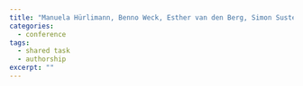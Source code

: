```yaml
---
title: "Manuela Hürlimann, Benno Weck, Esther van den Berg, Simon Suster and <strong>Malvina Nissim</strong>. GLAD: Groningen Lightweight Authorship Detection. <em>In CLEF 2015 Working Notes</em>, LNCS, Springer. 2015."
categories: 
  - conference
tags:
  - shared task
  - authorship
excerpt: ""
---
```





